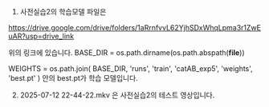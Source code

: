 1) 사전실습2의 학습모델 파일은 

https://drive.google.com/drive/folders/1aRrnfvvL62YjhSDxWhqLpma3r1ZwEuAR?usp=drive_link

위의 링크에 있습니다.
BASE_DIR = os.path.dirname(os.path.abspath(__file__))

WEIGHTS = os.path.join(
    BASE_DIR,
    'runs',
    'train',
    'catAB_exp5',
    'weights',
    'best.pt'
)
안의 best.pt가 학습 모델입니다.

2) 2025-07-12 22-44-22.mkv 은 사전실습2의 테스트 영상입니다.
